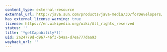 ```yaml
---
content_type: external-resource
external_url: http://java.sun.com/products/java-media/3D/forDevelopers/J3D_1_2_API/j3dapi/javax/media/j3d/SceneGraphObject.html#getCapability_int_
has_external_license_warning: true
license: https://en.wikipedia.org/wiki/All_rights_reserved
status: ''
title: '*getCapability*()'
uid: 2a24779d-d967-46f3-b4aa-d7ea777daa93
wayback_url: ''
---
```

